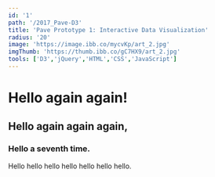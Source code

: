 ```yaml
---
id: '1'
path: '/2017_Pave-D3'
title: 'Pave Prototype 1: Interactive Data Visualization'
radius: '20'
image: 'https://image.ibb.co/mycvKp/art_2.jpg'
imgThumb: 'https://thumb.ibb.co/gC7HX9/art_2.jpg'
tools: ['D3','jQuery','HTML','CSS','JavaScript']
---
```


# Hello again again!

## Hello again again again,

### Hello a seventh time.

Hello hello hello hello hello hello hello.
